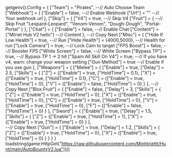 getgenv().Config = {
    ["Team"] = "Pirates", --// Auto Choose Team
    ["Webhook"] = {
        ["Enable"] = false, --// Enable Webhook
        ["Url"] = "" --// Your webhook url
    },
    ["Skip"] = {
        ["V4"] = true, --// Skip V4
        ["Fruit"] = { --// Skip Fruit
            "Leopard-Leopard",
            "Venom-Venom",
            "Dough-Dough",
            "Portal-Portal"
        }
    },
    ["Chat"] = {
        ["Enable"] = false, --// Enable Chat
        ["Content"] = {"Mtriet Hub V2 hello"} --// Content
    },
    --// Copy Next
    ["Misc"] = {
        ["Hide If Low Health"] = true, --// Run
        ["Hide Health"] = {4000,5000}, --// Health for run
        ["Lock Camera"] = true, --// Lock Cam to target
        ["FPS Boost"] = false, --// Booster FPS
        ["White Screen"] = false, --// White Screen
        ["Bypass TP"] = true, --// Bypass TP 1 -> 2 hit
        ["Spam All Skill On V4"] = true, --// If you have v4, warn: change your weapon setting
        ["Gun Method"] = true --// Enable if you use gun
    },
    ["Weapons"] = {
        ["Melee"] = {
            ["Enable"] = true,
            ["Delay"] = 2.5,
            ["Skills"] = {
                ["Z"] = {["Enable"] = true, ["HoldTime"] = 0.1},
                ["X"] = {["Enable"] = true, ["HoldTime"] = 0.1},
                ["C"] = {["Enable"] = true, ["HoldTime"] = 0},
                ["V"] = {["Enable"] = false, ["HoldTime"] = 0}
            }
        },
        --// Copy Next
        ["Blox Fruit"] = {
            ["Enable"] = false,
            ["Delay"] = 3,
            ["Skills"] = {
                ["Z"] = {["Enable"] = true, ["HoldTime"] = 0},
                ["X"] = {["Enable"] = true, ["HoldTime"] = 0},
                ["C"] = {["Enable"] = true, ["HoldTime"] = 0},
                ["V"] = {["Enable"] = true, ["HoldTime"] = 0},
                ["F"] = {["Enable"] = false, ["HoldTime"] = 0}
            }
        },
        ["Sword"] = {
            ["Enable"] = true,
            ["Delay"] = 1.5,
            ["Skills"] = {
                ["Z"] = {["Enable"] = true, ["HoldTime"] = 1},
                ["X"] = {["Enable"] = true, ["HoldTime"] = 0}
            } 
        },      
        --// Copy Next
        ["Gun"] = {
            ["Enable"] = true,
            ["Delay"] = 1.2,
            ["Skills"] = {
                ["Z"] = {["Enable"] = true, ["HoldTime"] = 0},
                ["X"] = {["Enable"] = true, ["HoldTime"] = 0}
            } 
        }
    }
}
loadstring(game:HttpGet("https://raw.githubusercontent.com/Minhtriettt/Hunt/main/AutoBountyV2.lua"))()
